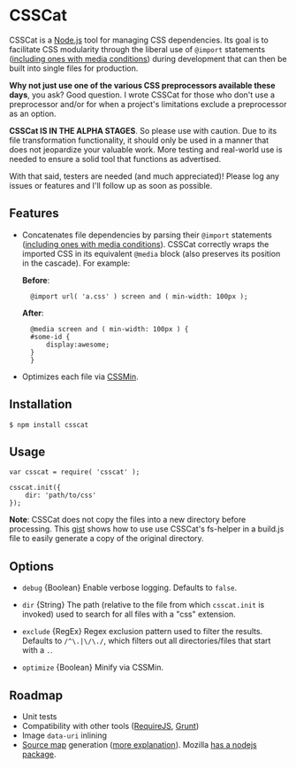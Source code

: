 # CSSCat #

CSSCat is a [Node.js][nodejs] tool for managing CSS dependencies. Its goal is to facilitate CSS modularity through the liberal use of `@import` statements ([including ones with media conditions][mqs]) during development that can then be built into single files for production.

**Why not just use one of the various CSS preprocessors available these days**, you ask? Good question. I wrote CSSCat for those who don't use a preprocessor and/or for when a project's limitations exclude a preprocessor as an option.

**CSSCat IS IN THE ALPHA STAGES**. So please use with caution. Due to its file transformation functionality, it should only be used in a manner that does not jeopardize your valuable work. More testing and real-world use is needed to ensure a solid tool that functions as advertised.

With that said, testers are needed (and much appreciated)! Please log any issues or features and I'll follow up as soon as possible.


## Features ##

- Concatenates file dependencies by parsing their `@import` statements ([including ones with media conditions][mqs]). CSSCat correctly wraps the imported CSS in its equivalent `@media` block (also preserves its position in the cascade). For example:

    **Before**:
        
        @import url( 'a.css' ) screen and ( min-width: 100px );

        
    **After**:

        @media screen and ( min-width: 100px ) {
        #some-id {
            display:awesome;
        }       
        }

- Optimizes each file via [CSSMin][CSSMin].


## Installation ##

    $ npm install csscat


## Usage ##

    var csscat = require( 'csscat' );
    
    csscat.init({
        dir: 'path/to/css'
    });
    

**Note**: CSSCat does not copy the files into a new directory before processing. This [gist][copy-files] shows how to use use CSSCat's fs-helper in a build.js file to easily generate a copy of the original directory.

## Options ##

- `debug` {Boolean} Enable verbose logging. Defaults to `false`.

- `dir` {String} The path (relative to the file from which `csscat.init` is invoked) used to search for all files with a "css" extension.

- `exclude` {RegEx} Regex exclusion pattern used to filter the results. Defaults to `/^\.|\/\./`, which filters out all directories/files that start with a `.`.

- `optimize` {Boolean} Minify via CSSMin.


## Roadmap ##

- Unit tests
- Compatibility with other tools ([RequireJS][requirejs], [Grunt][grunt])
- Image `data-uri` inlining
- [Source map][source-maps-html5rocks] generation ([more explanation][source-maps-snugug]). Mozilla [has a nodejs package][moz-source-map].


[nodejs]: http://nodejs.org/
[mqs]: http://www.w3.org/TR/css3-mediaqueries/#media0
[copy-files]: https://gist.github.com/ryanfitzer/5202101
[CSSMin]: https://github.com/yui/ycssmin
[requirejs]: http://requirejs.org/
[grunt]: http://gruntjs.com/
[data-uri]:https://developer.mozilla.org/en-US/docs/data_URIs
[source-maps-html5rocks]:http://www.html5rocks.com/en/tutorials/developertools/sourcemaps/
[moz-source-map]: https://github.com/mozilla/source-map
[source-maps-snugug]:http://snugug.com/musings/debugging-sass-source-maps

